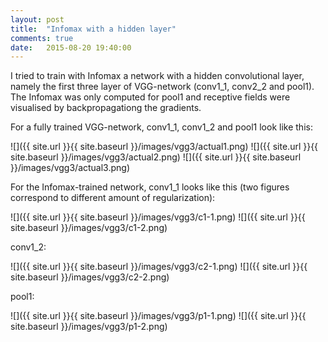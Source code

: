 ```yaml
---
layout: post
title:  "Infomax with a hidden layer"
comments: true
date:   2015-08-20 19:40:00
---
```


I tried to train with Infomax a network with a hidden convolutional layer, namely the first three layer of VGG-network (conv1_1, conv2_2 and pool1). The Infomax was only computed for pool1 and receptive fields were visualised by backpropagationg the gradients.

For a fully trained VGG-network, conv1_1, conv1_2 and pool1 look like this:

![]({{ site.url }}{{ site.baseurl }}/images/vgg3/actual1.png)
![]({{ site.url }}{{ site.baseurl }}/images/vgg3/actual2.png)
![]({{ site.url }}{{ site.baseurl }}/images/vgg3/actual3.png)

For the Infomax-trained network, conv1_1 looks like this (two figures correspond to different amount of regularization):

![]({{ site.url }}{{ site.baseurl }}/images/vgg3/c1-1.png)
![]({{ site.url }}{{ site.baseurl }}/images/vgg3/c1-2.png)

conv1_2:

![]({{ site.url }}{{ site.baseurl }}/images/vgg3/c2-1.png)
![]({{ site.url }}{{ site.baseurl }}/images/vgg3/c2-2.png)

pool1:

![]({{ site.url }}{{ site.baseurl }}/images/vgg3/p1-1.png)
![]({{ site.url }}{{ site.baseurl }}/images/vgg3/p1-2.png)

